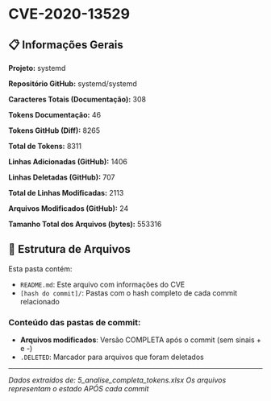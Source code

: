 # CVE-2020-13529

## 📋 Informações Gerais

**Projeto:** systemd

**Repositório GitHub:** systemd/systemd

**Caracteres Totais (Documentação):** 308

**Tokens Documentação:** 46

**Tokens GitHub (Diff):** 8265

**Total de Tokens:** 8311

**Linhas Adicionadas (GitHub):** 1406

**Linhas Deletadas (GitHub):** 707

**Total de Linhas Modificadas:** 2113

**Arquivos Modificados (GitHub):** 24

**Tamanho Total dos Arquivos (bytes):** 553316


## 📁 Estrutura de Arquivos

Esta pasta contém:

- `README.md`: Este arquivo com informações do CVE
- `[hash do commit]/`: Pastas com o hash completo de cada commit relacionado

### Conteúdo das pastas de commit:

- **Arquivos modificados**: Versão COMPLETA após o commit (sem sinais + e -)
- `.DELETED`: Marcador para arquivos que foram deletados

---

*Dados extraídos de: 5_analise_completa_tokens.xlsx*
*Os arquivos representam o estado APÓS cada commit*
